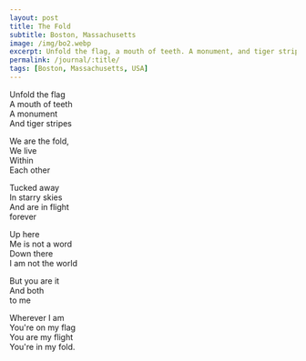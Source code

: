 ```yaml
---
layout: post
title: The Fold
subtitle: Boston, Massachusetts
image: /img/bo2.webp
excerpt: Unfold the flag, a mouth of teeth. A monument, and tiger stripes...
permalink: /journal/:title/
tags: [Boston, Massachusetts, USA]
---
```


Unfold the flag  
A mouth of teeth  
A monument  
And tiger stripes  

We are the fold,  
We live  
Within  
Each other  

Tucked away  
In starry skies  
And are in flight  
forever  

Up here  
Me is not a word  
Down there  
I am not the world  

But you are it  
And both  
to me  

Wherever I am  
You're on my flag  
You are my flight  
You're in my fold.  
